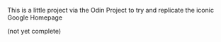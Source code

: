 This is a little project via the Odin Project to try and replicate the iconic Google Homepage 

(not yet complete)
